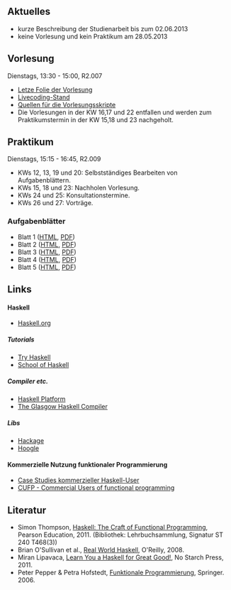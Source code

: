 ## Aktuelles

-   kurze Beschreibung der Studienarbeit bis zum 02.06.2013
-   keine Vorlesung und kein Praktikum am 28.05.2013

## Vorlesung

Dienstags, 13:30 - 15:00, R2.007

-   [Letze Folie der Vorlesung](/docs/lectures/fun/html/lastslide.html)
-   [Livecoding-Stand](https://www.dropbox.com/sh/h35lu4f7u26sbth/rvP-_5WS6A)
-   [Quellen für die Vorlesungsskripte](https://github.com/obcode/fun)
-   Die Vorlesungen in der KW 16,17 und 22 entfallen und werden zum Praktikumstermin in der KW 15,18 und 23 nachgeholt.

## Praktikum

Dienstags, 15:15 - 16:45, R2.009

-   KWs 12, 13, 19 und 20: Selbstständiges Bearbeiten von Aufgabenblättern.
-   KWs 15, 18 und 23: Nachholen Vorlesung.
-   KWs 24 und 25: Konsultationstermine.
-   KWs 26 und 27: Vorträge.

### Aufgabenblätter

-   Blatt 1
    ([HTML](/docs/lectures/fun/html/Blatt1.html),
    [PDF](/docs/lectures/fun/pdf/Blatt1.pdf))
-   Blatt 2
    ([HTML](/docs/lectures/fun/html/Blatt2.html),
    [PDF](/docs/lectures/fun/pdf/Blatt2.pdf))
-   Blatt 3
    ([HTML](/docs/lectures/fun/html/Blatt3.html),
    [PDF](/docs/lectures/fun/pdf/Blatt3.pdf))
-   Blatt 4
    ([HTML](/docs/lectures/fun/html/Blatt4.html),
    [PDF](/docs/lectures/fun/pdf/Blatt4.pdf))
-   Blatt 5
    ([HTML](/docs/lectures/fun/html/Blatt5.html),
    [PDF](/docs/lectures/fun/pdf/Blatt5.pdf))

## Links

#### Haskell

-   [Haskell.org](http://haskell.org/)

##### Tutorials

-   [Try Haskell](http://tryhaskell.org/)
-   [School of Haskell](https://haskell.fpcomplete.com/school)

##### Compiler etc.

-   [Haskell Platform](http://www.haskell.org/platform/)
-   [The Glasgow Haskell Compiler](http://www.haskell.org/ghc/)

##### Libs

-   [Hackage](http://hackage.haskell.org/)
-   [Hoogle](http://www.haskell.org/hoogle/)

#### Kommerzielle Nutzung funktionaler Programmierung

-   [Case Studies kommerzieller Haskell-User](http://fpcomplete.com/technology/case-studies/)
-   [CUFP - Commercial Users of functional programming](http://cufp.org/)

## Literatur

-   Simon Thompson, [Haskell: The Craft of Functional Programming](http://www.haskellcraft.com/craft3e/Home.html), Pearson Education, 2011.
    (Bibliothek: Lehrbuchsammlung, Signatur ST 240 T468(3))
-   Brian O'Sullivan et al., [Real World Haskell](http://book.realworldhaskell.org/read/), O'Reilly, 2008.
-   Miran Lipavaca, [Learn You a Haskell for Great Good!](http://learnyouahaskell.com/chapters), No Starch Press, 2011.
-   Peter Pepper & Petra Hofstedt, [Funktionale Programmierung](http://link.springer.com/book/10.1007/3-540-34796-8/page/1), Springer. 2006.

